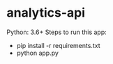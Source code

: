 # analytics-api
Python: 3.6+ 
Steps to run this app:
* pip install -r requirements.txt
* python app.py
